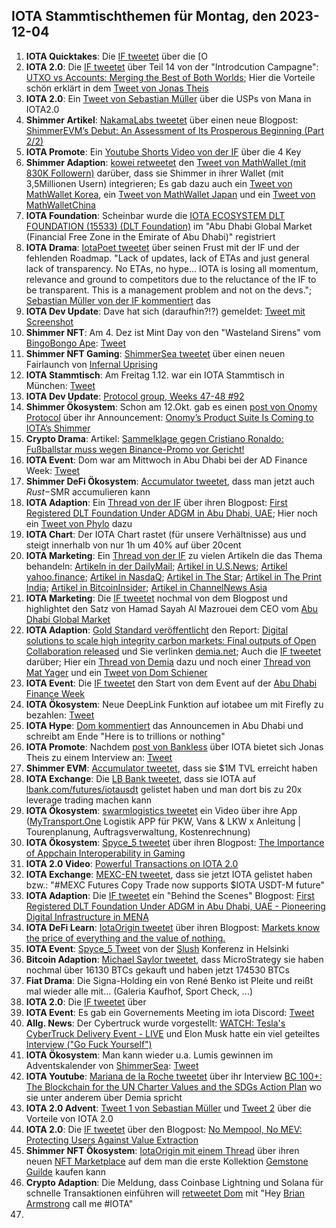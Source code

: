 ## IOTA Stammtischthemen für Montag, den 2023-12-04

1. **IOTA Quicktakes**: Die [IF tweetet]() über die [O
2. **IOTA 2.0**: Die [IF tweetet](https://x.com/iota/status/1729500397474066565?s=20) über Teil 14 von der "Introdcution Campagne": [UTXO vs Accounts: Merging the Best of Both Worlds](https://blog.iota.org/utxo-vs-accounts-iota20/); Hier die Vorteile schön erklärt in dem [Tweet von Jonas Theis](https://x.com/NaitsabesMue/status/1729869098996359337?s=20)
3. **IOTA 2.0**: Ein [Tweet von Sebastian Müller](https://x.com/NaitsabesMue/status/1729484317766611322?s=20) über die USPs von Mana in IOTA2.0
4. **Shimmer Artikel**: [NakamaLabs tweetet](https://x.com/Nakama_Labs/status/1729502764655386677?s=20) über einen neue Blogpost: [ShimmerEVM’s Debut: An Assessment of Its Prosperous Beginning (Part 2/2)](https://medium.com/@NakamaLabs/shimmerevms-debut-an-assessment-of-its-prosperous-beginning-part-2-2-c8204af9a78b)
5. **IOTA Promote**: Ein [Youtube Shorts Video von der IF](https://www.youtube.com/embed/uQ8SS_bNHU0?autoplay=1&auto_play=true) über die 4 Key
6. **Shimmer Adaption**: [kowei retweetet](https://x.com/kowei1995/status/1729431501786480887?s=20) den [Tweet von MathWallet (mit 830K Followern)](https://x.com/MathWallet/status/1729428871714590927?s=20) darüber, dass sie Shimmer in ihrer Wallet (mit 3,5Millionen Usern) integrieren; Es gab dazu auch ein [Tweet von MathWallet Korea](https://x.com/MathWallet_KR/status/1729687010640540118?s=20), ein [Tweet von MathWallet Japan](https://x.com/MathWallet_JP/status/1729444062477115397?s=20) und ein [Tweet von MathWalletChina](https://x.com/MathWallet_CN/status/1729443531888922963?s=20)
7. **IOTA Foundation**: Scheinbar wurde die [IOTA ECOSYSTEM DLT FOUNDATION (15533) (DLT Foundation)](https://newreg.adgm.com/s/public-registrar?entityid=0015q00000RNpc2AAD) im "Abu Dhabi Global Market (Financial Free Zone in the Emirate of Abu Dhabi)" registriert
8. **IOTA Drama**: [IotaPoet tweetet](https://x.com/IotaPoet/status/1729463575809249344?s=20) über seinen Frust mit der IF und der fehlenden Roadmap. "Lack of updates, lack of ETAs and just general lack of transparency. No ETAs, no hype...  IOTA is losing all momentum, relevance and ground to competitors due to the reluctance of the IF to be transparent. This is a management problem and not on the devs."; [Sebastian Müller von der IF kommentiert](v) das
9. **IOTA Dev Update**: Dave hat sich (daraufhin?!?) gemeldet: [Tweet mit Screenshot](https://x.com/Vrom14286662/status/1729574062223933690?s=20)
10. **Shimmer NFT**: Am 4. Dez ist Mint Day von den "Wasteland Sirens" vom [BingoBongo Ape](https://twitter.com/BingoBongo_ape): [Tweet](https://x.com/BingoBongo_ape/status/1729791976852148388?s=20)
11. **Shimmer NFT Gaming**: [ShimmerSea tweetet](https://x.com/ShimmerSeaDEX/status/1729764631508378044?s=20) über einen neuen Fairlaunch von [Infernal Uprising](https://twitter.com/InfernalNFTs)
12. **IOTA Stammtisch**: Am Freitag 1.12. war ein IOTA Stammtisch in München: [Tweet](https://x.com/IotaMunchen/status/1727003039779987520?s=20)
13. **IOTA Dev Update**: [Protocol group, Weeks 47-48 #92](https://github.com/iotaledger/research-updates/discussions/92)
14. **Shimmer Ökosystem**: Schon am 12.Okt. gab es einen [post von Onomy Protocol](https://x.com/OnomyProtocol/status/1580181688285822977?s=20) über ihr Announcement: [Onomy’s Product Suite Is Coming to IOTA’s Shimmer](https://medium.com/onomy-protocol/onomys-product-suite-is-coming-to-iota-s-shimmer-4060abd4acc6)
15. **Crypto Drama**: Artikel: [Sammelklage gegen Cristiano Ronaldo: Fußballstar muss wegen Binance-Promo vor Gericht!](https://www.blocktrainer.de/sammelklage-gegen-cristiano-ronaldo-binance/)
16. **IOTA Event**: Dom war am Mittwoch in Abu Dhabi bei der AD Finance Week: [Tweet](https://x.com/iota/status/1726601296306683925?s=20)
17. **Shimmer DeFi Ökosystem**: [Accumulator tweetet](https://x.com/ACCU_DeFi/status/1729567648671834328?s=20), dass man jetzt auch $Rust -$SMR accumulieren kann
18. **IOTA Adaption**: Ein [Thread von der IF](https://x.com/iota/status/1729836948422803896?s=20) über ihren Blogpost: [First Registered DLT Foundation Under ADGM in Abu Dhabi, UAE](https://blog.iota.org/iota-first-dlt-registered-adgm-in-uae/); Hier noch ein [Tweet von Phylo](https://x.com/PhyloIota/status/1729846189745447084?s=20) dazu
19. **IOTA Chart**: Der IOTA Chart rastet (für unsere Verhältnisse) aus und steigt innerhalb von nur 1h um 40% auf über 20cent
20. **IOTA Marketing**: Ein [Thread von der IF](https://x.com/iota/status/1729853429235720308?s=20) zu vielen Artikeln die das Thema behandeln: [Artikeln in der DailyMail](https://www.dailymail.co.uk/wires/reuters/article-12804633/IOTA-launches-100-million-entity-Abu-Dhabi-create-digital-network.html);  [Artikel in U.S.News](https://www.usnews.com/news/technology/articles/2023-11-29/iota-launches-100-million-entity-in-abu-dhabi-to-create-digital-network); [Artikel yahoo.finance](https://finance.yahoo.com/news/iota-launches-100-million-entity-121004788.html?guccounter=1&guce_referrer=aHR0cHM6Ly90LmNvLw&guce_referrer_sig=AQAAALQ2tmWmKmDNO5NksO7qyU2f6T8bdSAAOrs7Im6PuQ7h5BPgAslkIfYX_PxMQMf5Xn5BS5VbkpIK6sJbZBWfX_j8Dfm9flxDUE_WmUfG8Xi3Zn4kklMM5Yy4mDrUv5r6iAeJDArgTAGX_8ljn7LXGsIIn8oZ5StVrwgzAUx12oFI); [Artikel in NasdaQ](https://www.nasdaq.com/articles/iota-launches-$100-million-entity-in-abu-dhabi-to-create-digital-network); [Artikel in The Star](https://www.thestar.com.my/tech/tech-news/2023/11/29/iota-launches-100-million-entity-in-abu-dhabi-to-create-digital-network); [Artikel in The Print India](https://theprint.in/tech/iota-launches-100-million-entity-in-abu-dhabi-to-create-digital-network/1864131/); [Artikel in BitcoinInsider](https://www.bitcoininsider.org/article/234435/iota-becomes-first-fully-regulated-crypto-foundation-uae); [Artikel in ChannelNews Asia](https://www.channelnewsasia.com/business/iota-launches-100-million-entity-abu-dhabi-create-digital-network-3953866)
21. **IOTA Marketing**: Die [IF tweetet](https://x.com/iota/status/1729862922913063400?s=20) nochmal von dem Blogpost und highlightet den Satz von Hamad Sayah Al Mazrouei dem CEO vom [Abu Dhabi Global Market](https://twitter.com/ADGlobalMarket)
22. **IOTA Adaption**: [Gold Standard veröffentlicht](https://x.com/goldstandard/status/1729862595325337991?s=20) den Report: [Digital solutions to scale high integrity carbon markets: Final outputs of Open Collaboration released](https://www.goldstandard.org/blog-item/digital-solutions-scale-high-integrity-carbon-markets-final-outputs-open-collaboration) und Sie verlinken [demia.net](https://www.demia.net/); Auch die [IF tweetet](https://x.com/iota/status/1729868123552239736?s=20) darüber; Hier ein [Thread von Demia](https://x.com/_Demia/status/1729912892277829647?s=20) dazu und noch einer [Thread von Mat Yager](https://x.com/Mat_Yarger/status/1729918286916186598?s=20) und ein [Tweet von Dom Schiener](https://x.com/DomSchiener/status/1730577324096037012?s=20)
23. **IOTA Event**: Die [IF tweetet](https://x.com/iota/status/1729865457480708446?s=20) den Start von dem Event auf der [Abu Dhabi Finance Week](https://twitter.com/ADFinanceWeek)
24. **IOTA Ökosystem**: Neue DeepLink Funktion auf iotabee um mit Firefly zu bezahlen: [Tweet](https://x.com/iotabee/status/1729879031552880862?s=20)
25. **IOTA Hype**: [Dom kommentiert](https://x.com/DomSchiener/status/1729883582108504270?s=20) das Announcemen in Abu Dhabi und schreibt am Ende "Here is to trillions or nothing"
26. **IOTA Promote**: Nachdem [post von Bankless](https://x.com/BanklessHQ/status/1729968550734156029?s=20) über IOTA bietet sich Jonas Theis zu einem Interview an: [Tweet](https://x.com/jonastheis_/status/1730033923382755370?s=20)
27. **Shimmer EVM**: [Accumulator tweetet](https://x.com/ACCU_DeFi/status/1729939638117142630?s=20), dass sie $1M TVL erreicht haben
28. **IOTA Exchange**: Die [LB Bank tweetet](https://x.com/LBank_Exchange/status/1730064380358988219?s=20), dass sie IOTA auf [lbank.com/futures/iotausdt](https://www.lbank.com/futures/iotausdt/) gelistet haben und man dort bis zu 20x leverage trading machen kann
29. **IOTA Ökosystem**: [swarmlogistics tweetet](https://x.com/SwarmLogistics/status/1729899899011875077?s=20) ein Video über ihre App ([MyTransport.One](MyTransport.One) Logistik APP für PKW, Vans & LKW x Anleitung | Tourenplanung, Auftragsverwaltung, Kostenrechnung)
30. **IOTA Ökosystem**: [Spyce_5 tweetet](https://x.com/SPYCE_5/status/1729884122439684234?s=20) über ihren Blogpost: [The Importance of Appchain Interoperability in Gaming](https://spyce5.com/appchains/the-importance-of-appchain-interoperability-in-gaming/)
31. **IOTA 2.0 Video**: [Powerful Transactions on IOTA 2.0](https://www.youtube.com/watch?v=p7C24UJ4jS4&t=10s)
32. **IOTA Exchange**: [MEXC-EN tweetet](https://x.com/MEXC_EN/status/1730110002667344326?s=20), dass sie jetzt IOTA gelistet haben bzw.: "#MEXC Futures Copy Trade now supports $IOTA USDT-M future"
33. **IOTA Adaption**: Die [IF tweetet](https://x.com/iota/status/1730164785193369664?s=20) ein "Behind the Scenes" Blogpost: [First Registered DLT Foundation Under ADGM in Abu Dhabi, UAE - Pioneering Digital Infrastructure in MENA‌](https://blog.iota.org/iota-first-dlt-registered-adgm-in-uae/)
34. **IOTA DeFi Learn**: [IotaOrigin tweetet](https://x.com/origin_iota/status/1730166283939790888?s=20) über ihren Blogpost: [Markets know the price of everything and the value of nothing.](https://medium.com/@iotaorigin/markets-know-the-price-of-everything-and-the-value-of-nothing-f05f1a47f1e3)
35. **IOTA Event**: [Spyce_5 Tweet](https://x.com/SPYCE_5/status/1730215161418371230?s=20) von der [Slush](https://twitter.com/SlushHQ) Konferenz in Helsinki
36. **Bitcoin Adaption**: [Michael Saylor tweetet](https://x.com/saylor/status/1730226879125160426?s=20), dass MicroStrategy sie haben nochmal über 16130 BTCs gekauft und haben jetzt 174530 BTCs
37. **Fiat Drama**: Die Signa-Holding ein von René Benko ist Pleite und reißt mal wieder alle mit... (Galeria Kaufhof, Sport Check, ...)
38. **IOTA 2.0**: Die [IF tweetet](https://x.com/iota/status/1730225168490876954?s=20) über [](https://www.youtube.com/embed/fc8osAGj-yM?autoplay=1&auto_play=true)
39. **IOTA Event**: Es gab ein Governements Meeting im iota Discord: [Tweet](https://x.com/shimmernet/status/1729938286590689608?s=20)
40. **Allg. News**: Der Cybertruck wurde vorgestellt: [WATCH: Tesla's CyberTruck Delivery Event - LIVE](https://www.youtube.com/watch?v=ddzZMUoXzDM) und Elon Musk hatte ein viel geteiltes [Interview ("Go Fuck Yourself")](https://twitter.com/i/status/1730076897571221921)
41. **IOTA Ökosystem**: Man kann wieder u.a. Lumis gewinnen im Adventskalender von [ShimmerSea](https://twitter.com/ShimmerSeaDEX): [Tweet](https://x.com/ShimmerSeaDEX/status/1730489409257255077?s=20)
42. **IOTA Youtube**: [Mariana de la Roche tweetet](https://x.com/Marianadlrw/status/1730555472996946144?s=20) über ihr Interview [BC 100+: The Blockchain for the UN Charter Values and the SDGs Action Plan](https://www.youtube.com/watch?v=G0bJCjagY8o) wo sie unter anderem über Demia spricht
43. **IOTA 2.0 Advent**: [Tweet 1 von Sebastian Müller](https://x.com/NaitsabesMue/status/1730497608731283685?s=20) und [Tweet 2](https://x.com/NaitsabesMue/status/1730852168171680227?s=20) über die Vorteile von IOTA 2.0 
44. **IOTA 2.0**: Die [IF tweetet](https://x.com/iota/status/1730587563210002760?s=20) über den Blogpost: [No Mempool, No MEV: Protecting Users Against Value Extraction](https://blog.iota.org/no-mempool-no-mev-iota20/)
45. **Shimmer NFT Ökosystem**: [IotaOrigin mit einem Thread](https://x.com/origin_iota/status/1730509809043050955?s=20) über ihren neuen [NFT Marketplace](https://launchpad.snippool.xyz/collection/0x93A4Ca164a1B35E70280579a038e4f81f2dc6777?tab=mint&ref=clpnvxehb0003s6xi0fcal0yc) auf dem man die erste Kollektion [Gemstone Guilde](https://launchpad.snippool.xyz/collection/0x93A4Ca164a1B35E70280579a038e4f81f2dc6777?tab=mint&ref=clpnvxehb0003s6xi0fcal0yc) kaufen kann
46. **Crypto Adaption**: Die Meldung, dass Coinbase Lightning und Solana für schnelle Transaktionen einführen will [retweetet Dom](https://x.com/DomSchiener/status/1730865233344831666?s=20) mit "Hey [Brian Armstrong](https://twitter.com/brian_armstrong) call me #IOTA"
47. 

